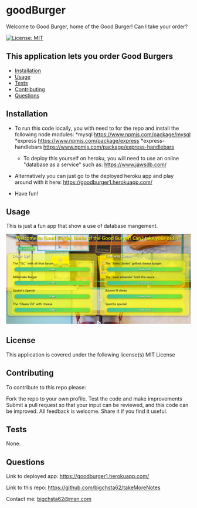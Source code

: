 # goodBurger
Welcome to Good Burger, home of the Good Burger! Can I take your order?

[![License: MIT](https://img.shields.io/badge/License-MIT-yellow.svg)](https://opensource.org/licenses/MIT)

## This application lets you order Good Burgers

* [Installation](#installation)
* [Usage](#usage)
* [Tests](#tests)
* [Contributing](#contributing)
* [Questions](#questions)


## Installation
* To run this code locally, you with need to for the repo and install the following node modules:
  *mysql               https://www.npmjs.com/package/mysql
  *express             https://www.npmjs.com/package/express
  *express-handlebars  https://www.npmjs.com/package/express-handlebars
   
   * To deploy this yourself on heroku, you will need to use an online "database as a service" such as:
     https://www.jawsdb.com/
   
   
* Alternatively you can just go to the deployed heroku app and play around with it here:
  https://goodburger1.herokuapp.com/
   
 * Have fun!

## Usage
 This is just a fun app that show a use of database mangement.
 
 
![deployed app](https://github.com/bigchsta62/goodBurger/blob/master/public/assets/img/burgerShop.jpg?raw=true)


## License
This application is covered under the following license(s)
MIT License

## Contributing
 To contribute to this repo please:

Fork the repo to your own profile.
Test the code and make improvements
Submit a pull request so that your input can be reviewed, and this code can be improved.
All feedback is welcome.
Share it if you find it useful.

## Tests
 None.

## Questions
Link to deployed app:  https://goodburger1.herokuapp.com/

Link to this repo:  https://github.com/bigchsta62/takeMoreNotes

Contact me:  bigchsta62@msn.com

